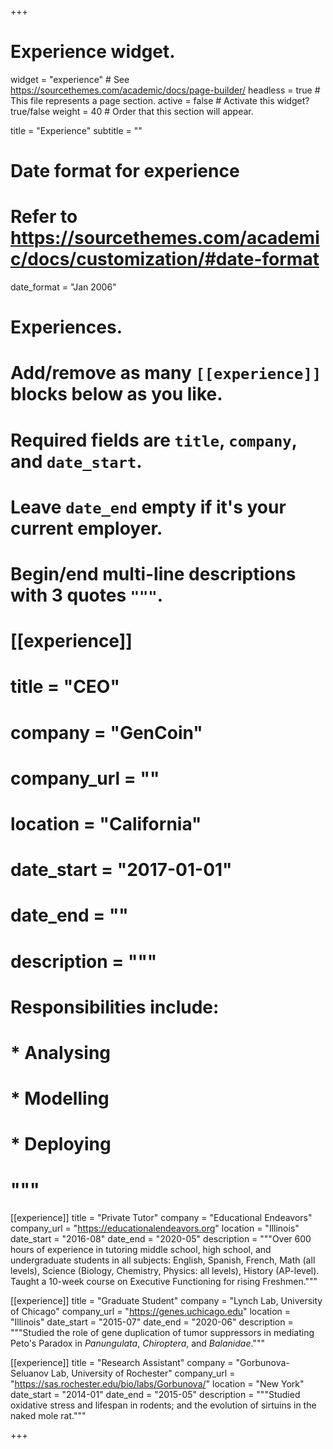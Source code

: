 +++
# Experience widget.
widget = "experience"  # See https://sourcethemes.com/academic/docs/page-builder/
headless = true  # This file represents a page section.
active = false  # Activate this widget? true/false
weight = 40  # Order that this section will appear.

title = "Experience"
subtitle = ""

# Date format for experience
#   Refer to https://sourcethemes.com/academic/docs/customization/#date-format
date_format = "Jan 2006"

# Experiences.
#   Add/remove as many `[[experience]]` blocks below as you like.
#   Required fields are `title`, `company`, and `date_start`.
#   Leave `date_end` empty if it's your current employer.
#   Begin/end multi-line descriptions with 3 quotes `"""`.
# [[experience]]
#   title = "CEO"
#   company = "GenCoin"
#   company_url = ""
#   location = "California"
#   date_start = "2017-01-01"
#   date_end = ""
#   description = """
#   Responsibilities include:
#   
#   * Analysing
#   * Modelling
#   * Deploying
#   """

[[experience]]
  title = "Private Tutor"
  company = "Educational Endeavors"
  company_url = "https://educationalendeavors.org"
  location = "Illinois"
  date_start = "2016-08"
  date_end = "2020-05"
  description = """Over 600 hours of experience in tutoring middle school, high school, and undergraduate students in all subjects: English, Spanish, French, Math (all levels), Science (Biology, Chemistry, Physics: all levels), History (AP-level). Taught a 10-week course on Executive Functioning for rising Freshmen."""

[[experience]]
  title = "Graduate Student"
  company = "Lynch Lab, University of Chicago"
  company_url = "https://genes.uchicago.edu"
  location = "Illinois"
  date_start = "2015-07"
  date_end = "2020-06"
  description = """Studied the role of gene duplication of tumor suppressors in mediating Peto's Paradox in *Panungulata*, *Chiroptera*, and *Balanidae*."""

[[experience]]
  title = "Research Assistant"
  company = "Gorbunova-Seluanov Lab, University of Rochester"
  company_url = "https://sas.rochester.edu/bio/labs/Gorbunova/"
  location = "New York"
  date_start = "2014-01"
  date_end = "2015-05"
  description = """Studied oxidative stress and lifespan in rodents; and the evolution of sirtuins in the naked mole rat."""


+++
